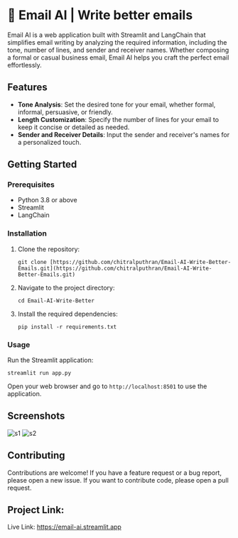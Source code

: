 
# 📧 Email AI | Write better emails

Email AI is a web application built with Streamlit and LangChain that simplifies email writing by analyzing the required information, including the tone, number of lines, and sender and receiver names. Whether composing a formal or casual business email, Email AI helps you craft the perfect email effortlessly.

## Features

- **Tone Analysis**: Set the desired tone for your email, whether formal, informal, persuasive, or friendly.
- **Length Customization**: Specify the number of lines for your email to keep it concise or detailed as needed.
- **Sender and Receiver Details**: Input the sender and receiver's names for a personalized touch.

## Getting Started

### Prerequisites

- Python 3.8 or above
- Streamlit
- LangChain

### Installation

1. Clone the repository:
   ```
   git clone [https://github.com/chitralputhran/Email-AI-Write-Better-Emails.git](https://github.com/chitralputhran/Email-AI-Write-Better-Emails.git)
   ```

2. Navigate to the project directory:
   ```
   cd Email-AI-Write-Better
   ```

3. Install the required dependencies:
   ```
   pip install -r requirements.txt
   ```

### Usage

Run the Streamlit application:
```
streamlit run app.py
```
Open your web browser and go to `http://localhost:8501` to use the application.

## Screenshots
![s1](https://github.com/chitralputhran/Email-AI-Write-Better-Emails/assets/31520972/6367b06c-7812-487d-84d0-0d43e37df797)
![s2](https://github.com/chitralputhran/Email-AI-Write-Better-Emails/assets/31520972/d2e97c52-3993-469b-a29f-a8e88d753027)


## Contributing

Contributions are welcome! If you have a feature request or a bug report, please open a new issue. If you want to contribute code, please open a pull request.

## Project Link: 
Live Link: https://email-ai.streamlit.app
